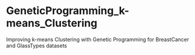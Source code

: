 # GeneticProgramming_k-means_Clustering
Improving k-means Clustering with Genetic Programming for BreastCancer and GlassTypes datasets 
